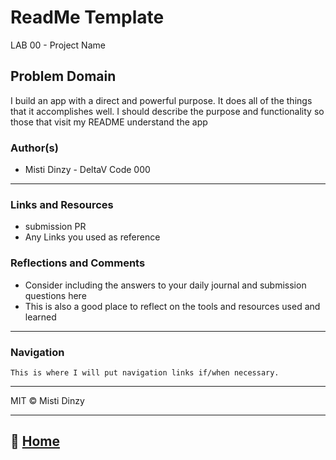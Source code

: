 # ReadMe Template

LAB 00 - Project Name

## Problem Domain

I build an app with a direct and powerful purpose. It does all of the things that it accomplishes well. I should describe the purpose and functionality so those that visit my README understand the app

### Author(s)

* Misti Dinzy - DeltaV Code 000

_____

### Links and Resources

* submission PR
* Any Links you used as reference

### Reflections and Comments

* Consider including the answers to your daily journal and submission questions here
* This is also a good place to reflect on the tools and resources used and learned

_____

### Navigation

    This is where I will put navigation links if/when necessary.

_____

MIT © Misti Dinzy

_____

## 🏡 [**Home**](https://mistidinzy.github.io/ReadingNotes/)